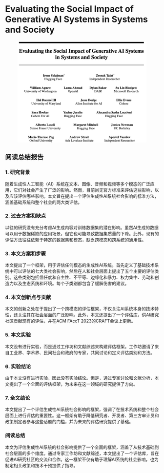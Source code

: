 # Evaluating the Social Impact of Generative AI Systems in Systems and Society

<figure><img src="../.gitbook/assets/image (7) (1) (1) (1) (1) (1) (1) (1) (1) (1) (1) (1) (1) (1) (1) (1) (1).png" alt=""><figcaption></figcaption></figure>

## 阅读总结报告

### 1. 研究背景

随着生成性人工智能（AI）系统在文本、图像、音频和视频等多个模态的广泛应用，它们对社会产生了广泛的影响。然而，目前尚无官方标准来评估这些影响，以及应该评估哪些影响。本文旨在提出一个评估生成性AI系统社会影响的标准方法，涵盖基础系统和整个社会的两大类评估。

### 2. 过去方案和缺点

以往的研究没有充分考虑AI生成内容对训练数据集的潜在影响。虽然AI生成的数据可以用于数据稀缺的应用场景，但它也可能导致数据集质量的下降。此外，现有的评估方法往往依赖于特定的数据集和模态，缺乏跨模态和跨系统的通用性。

### 3. 本文方案和步骤

本文提出了一个框架，用于评估任何模态的生成性AI系统。首先定义了基础技术系统中可以评估的七大类社会影响，然后在人和社会层面上提出了五个主要的评估类别。这些类别包括信任度和自主性、不平等、边缘化和暴力、权力集中、劳动和创造力以及生态系统和环境。每个子类别都包含了缓解伤害的建议。

### 4. 本文创新点与贡献

本文的创新之处在于提出了一个跨模态的评估框架，不仅关注AI系统本身的技术特性，还关注其在社会层面的广泛影响。此外，本文还提出了一个评估库，供AI研究社区贡献现有的评估，并在ACM FAccT 2023的CRAFT会议上更新。

### 5. 本文实验

本文没有进行实验，而是通过工作坊和文献综述来构建评估框架。工作坊邀请了来自工业界、学术界、民间社会和政府的专家，共同讨论和定义评估类别和方法。

### 6. 实验结论

由于本文没有进行实验，因此没有实验结论。但是，通过专家讨论和文献分析，本文提出了一个全面的评估框架，为未来在这一领域的研究提供了方向。

### 7. 全文结论

本文提出了一个评估生成性AI系统社会影响的框架，强调了在技术系统和整个社会层面上进行评估的重要性。这一框架有助于降低研究者、开发者、第三方审计员和政策制定者参与这些话题的门槛，并为未来的评估研究提供了基础。

### 阅读总结

本文为评估生成性AI系统的社会影响提供了一个全面的框架，涵盖了从技术基础到社会层面的多个维度。通过专家工作坊和文献综述，本文提出了一个评估库，旨在促进AI研究社区的交流和合作。这一框架不仅有助于理解AI系统的社会影响，也为制定相关政策和技术干预提供了指导。
